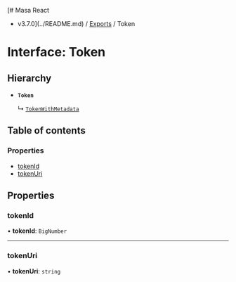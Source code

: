 [# Masa React
 - v3.7.0](../README.md) / [Exports](../modules.md) / Token

# Interface: Token

## Hierarchy

- **`Token`**

  ↳ [`TokenWithMetadata`](TokenWithMetadata.md)

## Table of contents

### Properties

- [tokenId](Token.md#tokenid)
- [tokenUri](Token.md#tokenuri)

## Properties

### tokenId

• **tokenId**: `BigNumber`

___

### tokenUri

• **tokenUri**: `string`
